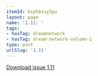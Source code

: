 ```yaml
---
itemId: bcphbivy3pu
layout: page
name: '1.11: '
tags:
- hasTag: dreamnetwork
- hasTag: dream-network-volume-1
type: post
urlSlug: '1.11'
---
```

<a href="../files/pdfs/Volume_1/1.11_Dream_Network_Bulletin_Vol.1_No_11.pdf" download="">Download issue 1.11</a>